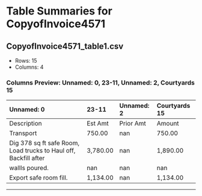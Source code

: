 # Table Summaries for CopyofInvoice4571

## CopyofInvoice4571_table1.csv
- Rows: 15
- Columns: 4
### Columns Preview: Unnamed: 0, 23-11, Unnamed: 2, Courtyards 15

| Unnamed: 0                                                       | 23-11    | Unnamed: 2   | Courtyards 15   |
|:-----------------------------------------------------------------|:---------|:-------------|:----------------|
| Description                                                      | Est Amt  | Prior Amt    | Amount          |
| Transport                                                        | 750.00   | nan          | 750.00          |
| Dig 378 sq ft safe Room, Load trucks to Haul off, Backfill after | 3,780.00 | nan          | 1,890.00        |
| wallls poured.                                                   | nan      | nan          | nan             |
| Export safe room fill.                                           | 1,134.00 | nan          | 1,134.00        |

---